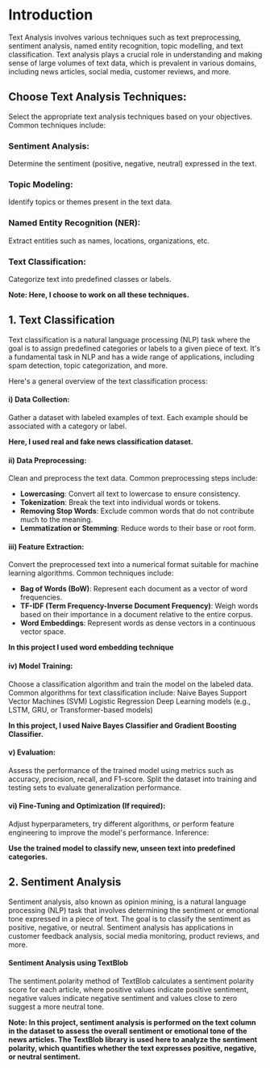 # Introduction
Text Analysis involves various techniques such as text preprocessing, sentiment analysis, named entity recognition, topic modelling, and text classification. Text analysis plays a crucial role in understanding and making sense of large volumes of text data, which is prevalent in various domains, including news articles, social media, customer reviews, and more.

## Choose Text Analysis Techniques:
Select the appropriate text analysis techniques based on your objectives. Common techniques include:

### Sentiment Analysis:
Determine the sentiment (positive, negative, neutral) expressed in the text.

### Topic Modeling:
Identify topics or themes present in the text data.

### Named Entity Recognition (NER):
Extract entities such as names, locations, organizations, etc.

### Text Classification:
Categorize text into predefined classes or labels.

**Note: Here, I choose to work on all these techniques.**

## 1. Text Classification
Text classification is a natural language processing (NLP) task where the goal is to assign predefined categories or labels to a given piece of text. It's a fundamental task in NLP and has a wide range of applications, including spam detection, topic categorization, and more.

Here's a general overview of the text classification process:

#### i) Data Collection:

Gather a dataset with labeled examples of text. Each example should be associated with a category or label.

**Here, I used real and fake news classification dataset.**

#### ii) Data Preprocessing:

Clean and preprocess the text data. Common preprocessing steps include:
* **Lowercasing**: Convert all text to lowercase to ensure consistency.
* **Tokenization**: Break the text into individual words or tokens.
* **Removing Stop Words**: Exclude common words that do not contribute much to the meaning.
* **Lemmatization or Stemming**: Reduce words to their base or root form.

#### iii) Feature Extraction:

Convert the preprocessed text into a numerical format suitable for machine learning algorithms. Common techniques include:
* **Bag of Words (BoW)**: Represent each document as a vector of word frequencies.
* **TF-IDF (Term Frequency-Inverse Document Frequency)**: Weigh words based on their importance in a document relative to the entire corpus.
* **Word Embeddings**: Represent words as dense vectors in a continuous vector space.

**In this project I used word embedding technique**

#### iv) Model Training:

Choose a classification algorithm and train the model on the labeled data. Common algorithms for text classification include:
Naive Bayes
Support Vector Machines (SVM)
Logistic Regression
Deep Learning models (e.g., LSTM, GRU, or Transformer-based models)

**In this project, I used Naive Bayes Classifier and Gradient Boosting Classifier.**

#### v) Evaluation:

Assess the performance of the trained model using metrics such as accuracy, precision, recall, and F1-score. Split the dataset into training and testing sets to evaluate generalization performance.

#### vi) Fine-Tuning and Optimization (If required):

Adjust hyperparameters, try different algorithms, or perform feature engineering to improve the model's performance.
Inference:

**Use the trained model to classify new, unseen text into predefined categories.**

## 2. Sentiment Analysis
Sentiment analysis, also known as opinion mining, is a natural language processing (NLP) task that involves determining the sentiment or emotional tone expressed in a piece of text. The goal is to classify the sentiment as positive, negative, or neutral. Sentiment analysis has applications in customer feedback analysis, social media monitoring, product reviews, and more.

#### Sentiment Analysis using TextBlob
The sentiment.polarity method of TextBlob calculates a sentiment polarity score for each article, where positive values indicate positive sentiment, negative values indicate negative sentiment and values close to zero suggest a more neutral tone.

**Note: In this project, sentiment analysis is performed on the text column in the dataset to assess the overall sentiment or emotional tone of the news articles. The TextBlob library is used here to analyze the sentiment polarity, which quantifies whether the text expresses positive, negative, or neutral sentiment.**
